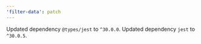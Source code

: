 ```yaml
---
'filter-data': patch
---
```


Updated dependency `@types/jest` to `^30.0.0`.
Updated dependency `jest` to `^30.0.5`.
